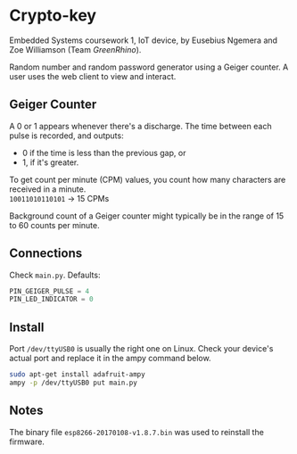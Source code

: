 # Crypto-key

Embedded Systems coursework 1, IoT device, by Eusebius Ngemera and Zoe Williamson (Team *GreenRhino*).

Random number and random password generator using a Geiger counter. A user uses the web client to view and interact.

## Geiger Counter

A 0 or 1 appears whenever there's a discharge. The time between each pulse is recorded, and outputs:
- 0 if the time is less than the previous gap, or
- 1, if it's greater.  

To get count per minute (CPM) values, you count how many characters are received in a minute.  
`10011010110101` -> 15 CPMs

Background count of a Geiger counter might typically be in the range of 15 to 60 counts per minute.

## Connections

Check `main.py`. Defaults:
```py
PIN_GEIGER_PULSE = 4
PIN_LED_INDICATOR = 0
```

## Install

Port `/dev/ttyUSB0` is usually the right one on Linux. Check your device's actual port and replace it in the ampy command below.

```bash
sudo apt-get install adafruit-ampy
ampy -p /dev/ttyUSB0 put main.py
```

## Notes

The binary file `esp8266-20170108-v1.8.7.bin` was used to reinstall the firmware.
